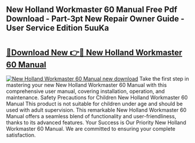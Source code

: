 ## New Holland Workmaster 60 Manual Free Pdf Download - Part-3pt New Repair Owner Guide - User Service Edition 5uuKa

# <h2><a href="http://bc862.oget.top/?id=New+Holland+Workmaster+60+Manual">🔗Download New 👉🔴 New Holland Workmaster 60 Manual</a></h2>

[![New Holland Workmaster 60 Manual new download](https://i.imgur.com/5g1atiW.png)](http://bc862.oget.top/?id=New+Holland+Workmaster+60+Manual)
Take the first step in mastering your new New Holland Workmaster 60 Manual with this comprehensive user manual, covering installation, operation, and maintenance. Safety Precautions for Children New Holland Workmaster 60 Manual This product is not suitable for children under age and should be used with adult supervision. This remarkable New Holland Workmaster 60 Manual offers a seamless blend of functionality and user-friendliness, thanks to its advanced features. Your Success is Our Priority New Holland Workmaster 60 Manual. We are committed to ensuring your complete satisfaction.
